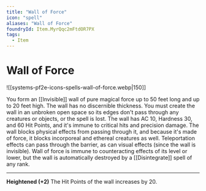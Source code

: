 ```yaml
---
title: "Wall of Force"
icon: "spell"
aliases: "Wall of Force"
foundryId: Item.MyrQqc2mFtdOR7PX
tags:
  - Item
---
```


# Wall of Force
![[systems-pf2e-icons-spells-wall-of-force.webp|150]]

You form an [[Invisible]] wall of pure magical force up to 50 feet long and up to 20 feet high. The wall has no discernible thickness. You must create the wall in an unbroken open space so its edges don't pass through any creatures or objects, or the spell is lost. The wall has AC 10, Hardness 30, and 60 Hit Points, and it's immune to critical hits and precision damage. The wall blocks physical effects from passing through it, and because it's made of force, it blocks incorporeal and ethereal creatures as well. Teleportation effects can pass through the barrier, as can visual effects (since the wall is invisible). Wall of force is immune to counteracting effects of its level or lower, but the wall is automatically destroyed by a [[Disintegrate]] spell of any rank.

* * *

**Heightened (+2)** The Hit Points of the wall increases by 20.
